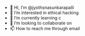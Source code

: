 - 👋 Hi, I’m @jyothsnasunkarapalli
- 👀 I’m interested in ethical hacking
- 🌱 I’m currently learning c 
- 💞️ I’m looking to collaborate on 
- 📫 How to reach me through email

<!---
jyothsnasunkarapalli/jyothsnasunkarapalli is a ✨ special ✨ repository because its `README.md` (this file) appears on your GitHub profile.
You can click the Preview link to take a look at your changes.
--->
